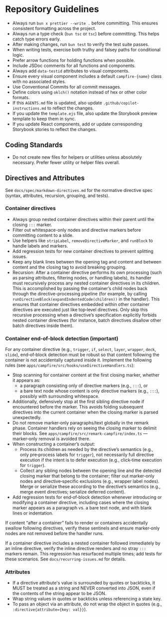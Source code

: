 # Repository Guidelines

- Always run `bun x prettier --write .` before committing. This ensures consistent formatting across the project.
- Always run a type check (`bun tsc` or `tsc`) before committing. This helps catch type errors early.
- After making changes, run `bun test` to verify the test suite passes.
- When writing tests, exercise both truthy and falsey paths for conditional logic.
- Prefer arrow functions for holding functions when possible.
- Include JSDoc comments for all functions and components.
- Always add `data-testid` attributes to visual components.
- Ensure every visual component includes a default `campfire-{name}` class with no associated styles.
- Use Conventional Commits for all commit messages.
- Define colors using `oklch()` notation instead of hex or other color formats.
- If this `AGENTS.md` file is updated, also update `.github/copilot-instructions.md` to reflect the changes.
- If you update the `template.ejs` file, also update the Storybook preview template to keep them in sync.
- If you update React components, add or update corresponding Storybook stories to reflect the changes.

## Coding Standards

- Do not create new files for helpers or utilities unless absolutely necessary. Prefer fewer utility or helper files overall.

## Directives and Attributes

See `docs/spec/markdown-directives.md` for the normative directive spec (syntax, attributes, recursion, grouping, and tests).

### Container directives

- Always group nested container directives within their parent until the closing `:::` marker.
- Filter out whitespace-only nodes and directive markers before committing content to a slide.
- Use helpers like `stripLabel`, `removeDirectiveMarker`, and `runBlock` to handle labels and markers.
- Add regression tests for new container directives to prevent splitting issues.
- Keep any blank lines between the opening tag and content and between content and the closing tag to avoid breaking grouping.
- Recursion: After a container directive performs its own processing (such as parsing attributes, filtering nodes, or handling labels), its handler must recursively process any nested container directives in its children. This is accomplished by passing the container’s child nodes back through the directive-processing pipeline (for example, by calling `runDirectiveBlock(expandIndentedCode(children))` in the handler). This ensures that container directives embedded within other container directives are executed just like top‑level directives. Only skip this recursive processing when a directive’s specification explicitly forbids nested container directives (for instance, batch directives disallow other batch directives inside them).

### Container end‑of‑block detection (important)

For any container directive (e.g., `trigger`, `if`, `select`, `layer`, `wrapper`, `deck`, `slide`), end‑of‑block detection must be robust so that content following the container is not accidentally captured inside it. Implement the following rules (see `apps/campfire/src/hooks/useDirectiveHandlers.ts`):

- Stop scanning for container content at the first closing marker, whether it appears as:
  - a paragraph consisting only of directive markers (e.g., `:::`), or
  - a bare text node whose content is only directive markers (e.g., `:::`), possibly with surrounding whitespace.
- Additionally, defensively stop at the first sibling directive node if encountered before the marker. This avoids folding subsequent directives into the current container when the closing marker is parsed unexpectedly.
- Do not remove marker‑only paragraphs/text globally in the remark phase. Container handlers rely on seeing the closing marker to delimit their blocks. See `apps/campfire/src/remark-campfire/index.ts` — marker‑only removal is avoided there.
- When constructing a container’s output:
  - Process its children as needed by the directive’s semantics (e.g., only pre‑process labels for `trigger`), not necessarily full directive execution if the intent is to defer execution (e.g., click‑time execution for `trigger`).
  - Collect any sibling nodes between the opening line and the detected closing marker that belong to the container; filter out marker‑only nodes and directive‑specific exclusions (e.g., wrapper label nodes). Merge or serialize these according to the directive’s semantics (e.g., merge event directives; serialize deferred content).
- Add regression tests for end‑of‑block detection whenever introducing or modifying a container directive, including cases where the closing marker appears as a paragraph vs. a bare text node, and with blank lines or indentation.

If content “after a container” fails to render or containers accidentally swallow following directives, verify these sentinels and ensure marker‑only nodes are not removed before the handler runs.

If a container directive includes a nested container followed immediately by an inline directive, verify the inline directive renders and no stray `:::` markers remain. This regression has resurfaced multiple times; add tests for these scenarios. See `docs/recurring-issues.md` for details.

### Attributes

- If a directive attribute's value is surrounded by quotes or backticks, it MUST be treated as a string and NEVER converted into JSON, even if the contents of the string appear to be JSON.
- Wrap string values in quotes or backticks unless referencing a state key.
- To pass an object via an attribute, do not wrap the object in quotes (e.g., `:directive{attribute={key: val}}`).
